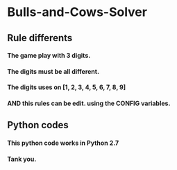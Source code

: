 # Bulls-and-Cows-Solver
## Rule differents
#### The game play with 3 digits.
#### The digits must be all different.
#### The digits uses on [1, 2, 3, 4, 5, 6, 7, 8, 9]
#### AND this rules can be edit. using the CONFIG variables.

## Python codes
#### This python code works in Python 2.7
#### Tank you.
